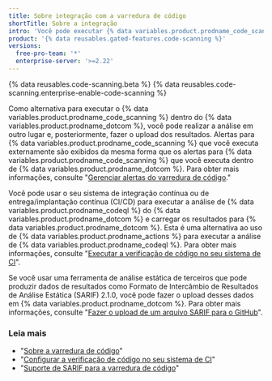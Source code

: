 ```yaml
---
title: Sobre integração com a varredura de código
shortTitle: Sobre a integração
intro: 'Você pode executar {% data variables.product.prodname_code_scanning %} externamente e, em seguida, exibir os resultados em {% data variables.product.prodname_dotcom %}.'
product: '{% data reusables.gated-features.code-scanning %}'
versions:
  free-pro-team: '*'
  enterprise-server: '>=2.22'
---
```


{% data reusables.code-scanning.beta %}
{% data reusables.code-scanning.enterprise-enable-code-scanning %}

Como alternativa para executar o {% data variables.product.prodname_code_scanning %} dentro do {% data variables.product.prodname_dotcom %}, você pode realizar a análise em outro lugar e, posteriormente, fazer o upload dos resultados. Alertas para {% data variables.product.prodname_code_scanning %} que você executa externamente são exibidos da mesma forma que os alertas para  {% data variables.product.prodname_code_scanning %} que você executa dentro de {% data variables.product.prodname_dotcom %}. Para obter mais informações, consulte "[Gerenciar alertas do varredura de código](/github/finding-security-vulnerabilities-and-errors-in-your-code/managing-alerts-from-code-scanning)."

Você pode usar o seu sistema de integração contínua ou de entrega/implantação contínua (CI/CD) para executar a análise de {% data variables.product.prodname_codeql %} do {% data variables.product.prodname_dotcom %} e carregar os resultados para {% data variables.product.prodname_dotcom %}. Esta é uma alternativa ao uso de {% data variables.product.prodname_actions %} para executar a análise de {% data variables.product.prodname_codeql %}. Para obter mais informações, consulte "[Executar a verificação de código no seu sistema de CI](/github/finding-security-vulnerabilities-and-errors-in-your-code/running-code-scanning-in-your-ci-system)".

Se você usar uma ferramenta de análise estática de terceiros que pode produzir dados de resultados como Formato de Intercâmbio de Resultados de Análise Estática (SARIF) 2.1.0, você pode fazer o upload desses dados em {% data variables.product.prodname_dotcom %}. Para obter mais informações, consulte "[Fazer o upload de um arquivo SARIF para o GitHub](/github/finding-security-vulnerabilities-and-errors-in-your-code/uploading-a-sarif-file-to-github)".

### Leia mais

* "[Sobre a varredura de código](/github/finding-security-vulnerabilities-and-errors-in-your-code/about-code-scanning)"
* "[Configurar a verificação de código no seu sistema de CI](/github/finding-security-vulnerabilities-and-errors-in-your-code/configuring-code-scanning-in-your-ci-system)"
* "[Suporte de SARIF para a varredura de código](/github/finding-security-vulnerabilities-and-errors-in-your-code/sarif-support-for-code-scanning)"
